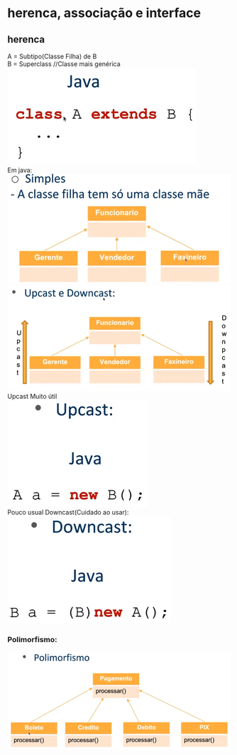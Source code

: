 # herenca, associação e interface
## herenca
A = Subtipo(Classe Filha) de B<br>
B = Superclass //Classe mais genérica
![img_1.png](../../imgs/img_1.png)<br>
Em java:
![img.png](../../imgs/img.png)
![img_1.png](../../imgs/img_2.png)
<br> Upcast Muito útil <br>
![img.png](../../imgs/img3.png)
<br> Pouco usual Downcast(Cuidado ao usar): <br>
![img.png](../../imgs/img4.png)
### Polimorfismo: 
![img.png](../../imgs/img5.png)

